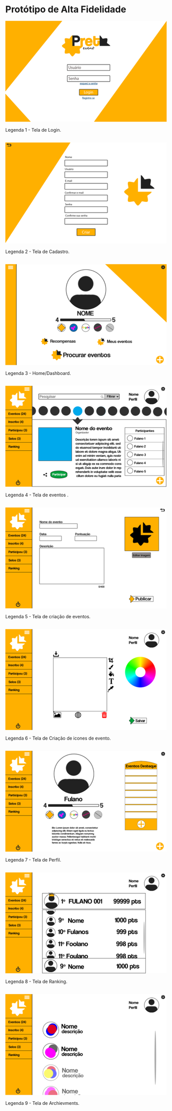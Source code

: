 <h1> Protótipo de Alta Fidelidade </h1>
<img src="images/ProtAltaf-Login.png"/>
<p>Legenda 1 - Tela de Login.</p>
<br>

<img src="images/ProtAltaf-Registro.png"/>
<p>Legenda 2 - Tela de Cadastro.</p>
<br>

<img src="images/ProtAltaf-DashBoard_home.png"/>
<p>Legenda 3 - Home/Dashboard.</p>
<br>

<img src="images/ProtAltaf-Eventos.png"/>
<p>Legenda 4 - Tela de eventos .</p>
<br>

<img src="images/ProtAltaf-Criar eventos.png"/>
<p>Legenda 5 - Tela de criação de eventos.</p>
<br>

<img src="images/ProtAltaf-Criação Icone.png"/>
<p>Legenda 6 - Tela de Criação de icones de evento.</p>
<br>

<img src="images/ProtAltaf-Perfil.png"/>
<p>Legenda 7 - Tela de Perfil.</p>
<br>

<img src="images/ProtAltaf-Ranking.png"/>
<p>Legenda 8 - Tela de Ranking.</p>
<br>

<img src="images/ProtAltaf-Selos.png"/>
<p>Legenda 9 - Tela de Archievments.</p>
<br>
